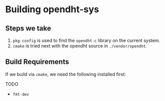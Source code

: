 # Building opendht-sys

## Steps we take

1. `pkg-config` is used to find the `opendht-c` library on the current system.
2. `cmake` is tried next with the opendht source in `./vendor/opendht`.

## Build Requirements

If we build via `cmake`, we need the following installed first:

TODO

- `fmt-dev`

